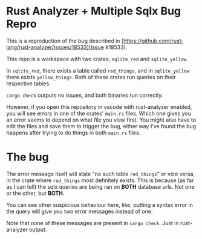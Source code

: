 # Rust Analyzer + Multiple Sqlx Bug Repro

This is a reproduction of the bug described in [https://github.com/rust-lang/rust-analyzer/issues/18533](Issue #18533).

This repo is a workspace with two crates, `sqlite_red` and `sqlite_yellow`.

In `sqlite_red`, there exists a table called `red_things`, and in `sqlite_yellow` there exists `yellow_things`. Both of these crates run queries on their respective tables.

`cargo check` outputs no issues, and both binaries run correctly.

However, if you open this repository in vscode with rust-analyzer enabled, you will see
errors in one of the crates' `main.rs` files. Which one gives you an error seems to depend
on what file you view first. You might also have to edit the files and save them to
trigger the bug, either way I've found the bug happens after trying to do things in
both `main.rs` files.

# The bug

The error message itself will state "no such table `red_things`" or vice versa, in the crate
where `red_things` most definitely exists. This is because (as far as I can tell) the sqlx
queries are being ran on **BOTH** database urls. Not one or the other, but **BOTH**.

You can see other suspicious behaviour here, like, putting a syntax error in the query will give you two error messages instead of one.

Note that none of these messages are present in `cargo check`. Just in rust-analyzer output.